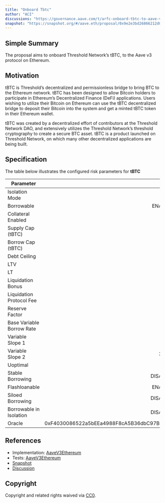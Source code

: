 ```yaml
---
title: "Onboard Tbtc"
author: "ACI"
discussions: "https://governance.aave.com/t/arfc-onboard-tbtc-to-aave-v3-on-ethereum-arbitrum-and-optimism/17686"
snapshot: "https://snapshot.org/#/aave.eth/proposal/0x9e2e3bd26866212d0cbd8e7cefcfa21eec9522202fd25b02456b8ff59371db08"
---
```


## Simple Summary

The proposal aims to onboard Threshold Network’s tBTC, to the Aave v3 protocol on Ethereum.

## Motivation

tBTC is Threshold’s decentralized and permissionless bridge to bring BTC to the Ethereum network. tBTC has been designed to allow Bitcoin holders to participate in Ethereum’s Decentralized Finance (DeFi) applications. Users wishing to utilize their Bitcoin on Ethereum can use the tBTC decentralized bridge to deposit their Bitcoin into the system and get a minted tBTC token in their Ethereum wallet.

tBTC was created by a decentralized effort of contributors at the Threshold Network DAO, and extensively utilizes the Threshold Network’s threshold cryptography to create a secure BTC asset. tBTC is a product launched on Threshold Network, on which many other decentralized applications are being built.

## Specification

The table below illustrates the configured risk parameters for **tBTC**

| Parameter                 |                                      Value |
| ------------------------- | -----------------------------------------: |
| Isolation Mode            |                                      false |
| Borrowable                |                                    ENABLED |
| Collateral Enabled        |                                       true |
| Supply Cap (tBTC)         |                                        550 |
| Borrow Cap (tBTC)         |                                        275 |
| Debt Ceiling              |                                      USD 0 |
| LTV                       |                                       73 % |
| LT                        |                                       78 % |
| Liquidation Bonus         |                                      7.5 % |
| Liquidation Protocol Fee  |                                       10 % |
| Reserve Factor            |                                       20 % |
| Base Variable Borrow Rate |                                        0 % |
| Variable Slope 1          |                                        4 % |
| Variable Slope 2          |                                      300 % |
| Uoptimal                  |                                       45 % |
| Stable Borrowing          |                                   DISABLED |
| Flashloanable             |                                    ENABLED |
| Siloed Borrowing          |                                   DISABLED |
| Borrowable in Isolation   |                                   DISABLED |
| Oracle                    | 0xF4030086522a5bEEa4988F8cA5B36dbC97BeE88c |

## References

- Implementation: [AaveV3Ethereum](https://github.com/bgd-labs/aave-proposals-v3/blob/main/src/20240917_AaveV3Ethereum_OnboardTbtc/AaveV3Ethereum_OnboardTbtc_20240917.sol)
- Tests: [AaveV3Ethereum](https://github.com/bgd-labs/aave-proposals-v3/blob/main/src/20240917_AaveV3Ethereum_OnboardTbtc/AaveV3Ethereum_OnboardTbtc_20240917.t.sol)
- [Snapshot](https://snapshot.org/#/aave.eth/proposal/0x9e2e3bd26866212d0cbd8e7cefcfa21eec9522202fd25b02456b8ff59371db08)
- [Discussion](https://governance.aave.com/t/arfc-onboard-tbtc-to-aave-v3-on-ethereum-arbitrum-and-optimism/17686)

## Copyright

Copyright and related rights waived via [CC0](https://creativecommons.org/publicdomain/zero/1.0/).
